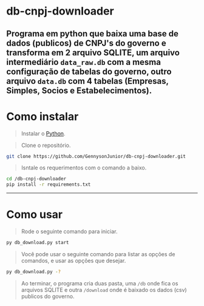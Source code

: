 # db-cnpj-downloader
Programa em python que baixa uma base de dados (publicos) de CNPJ's do governo e transforma em 2 arquivo SQLITE, um arquivo intermediário `data_raw.db` com a mesma configuração de tabelas do governo, outro arquivo `data.db` com 4 tabelas (Empresas, Simples, Socios e Estabelecimentos).
---

# Como instalar
> Instalar o [Python](https://www.python.org/).

> Clone o repositório.
```bash
git clone https://github.com/GennysonJunior/db-cnpj-downloader.git
```
> Isntale os requerimentos com o comando a baixo.
```bash
cd /db-cnpj-downloader
pip install -r requirements.txt
```
---
# Como usar
> Rode o seguinte comando para iniciar.
```bash
py db_download.py start
```
> Você pode usar o seguinte comando para listar as opções de comandos, e usar as opções que desejar.
```bash
py db_download.py -?
```
> Ao terminar, o programa cria duas pasta, uma `/db` onde fica os arquivos SQLITE e outra `/download` onde é baixado os dados (csv) publicos do governo.
